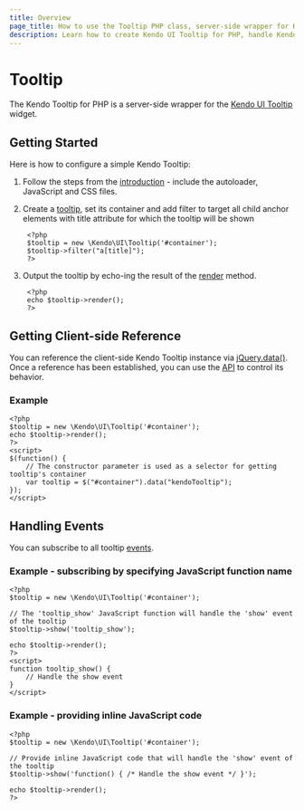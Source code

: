 ```yaml
---
title: Overview
page_title: How to use the Tooltip PHP class, server-side wrapper for Kendo UI Tooltip widget
description: Learn how to create Kendo UI Tooltip for PHP, handle Kendo UI Tooltip Events, access an existing tooltip.
---
```


# Tooltip

The Kendo Tooltip for PHP is a server-side wrapper for the [Kendo UI Tooltip](/api/web/tooltip) widget.

## Getting Started

Here is how to configure a simple Kendo Tooltip:

1. Follow the steps from the [introduction](/php/introduction) - include the autoloader, JavaScript and CSS files.
2. Create a [tooltip](/api/wrappers/php/Kendo/UI/Tooltip), set its container and add filter to target all child anchor elements with title attribute for which the tooltip will be shown

        <?php
        $tooltip = new \Kendo\UI\Tooltip('#container');
        $tooltip->filter("a[title]");
        ?>
3. Output the tooltip by echo-ing the result of the [render](/api/wrappers/php/Kendo/UI/Widget#render) method.

        <?php
        echo $tooltip->render();
        ?>

## Getting Client-side Reference

You can reference the client-side Kendo Tooltip instance via [jQuery.data()](http://api.jquery.com/jQuery.data/).
Once a reference has been established, you can use the [API](/api/web/tooltip#methods) to control its behavior.

### Example

    <?php
    $tooltip = new \Kendo\UI\Tooltip('#container');
    echo $tooltip->render();
    ?>
    <script>
    $(function() {
        // The constructor parameter is used as a selector for getting tooltip's container
        var tooltip = $("#container").data("kendoTooltip");
    });
    </script>

## Handling Events

You can subscribe to all tooltip [events](/api/web/tooltip#events).

### Example - subscribing by specifying JavaScript function name

    <?php
    $tooltip = new \Kendo\UI\Tooltip('#container');

    // The 'tooltip_show' JavaScript function will handle the 'show' event of the tooltip
    $tooltip->show('tooltip_show');

    echo $tooltip->render();
    ?>
    <script>
    function tooltip_show() {
        // Handle the show event
    }
    </script>

### Example - providing inline JavaScript code

    <?php
    $tooltip = new \Kendo\UI\Tooltip('#container');

    // Provide inline JavaScript code that will handle the 'show' event of the tooltip
    $tooltip->show('function() { /* Handle the show event */ }');

    echo $tooltip->render();
    ?>
